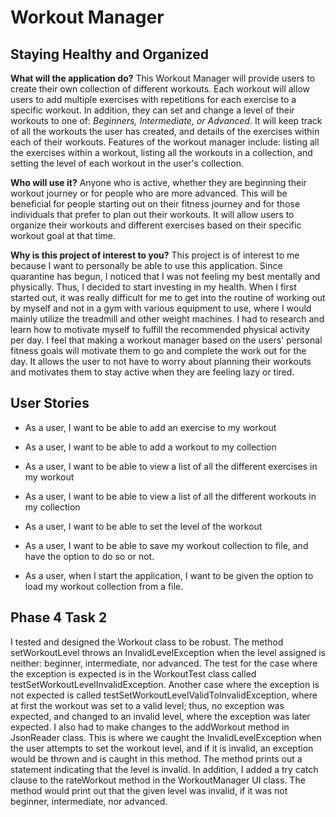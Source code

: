 # Workout Manager

## Staying Healthy and Organized


**What will the application do?**
This Workout Manager will provide users to create their own collection of different workouts. Each workout will allow 
users to add multiple exercises with repetitions for each exercise to a specific workout. In addition, they can set and 
change a level of their workouts to one of: *Beginners, Intermediate, or Advanced*. It will keep track of all the 
workouts the user has created, and details of the exercises within each of their workouts. Features of the workout 
manager include: listing all the exercises within a workout, listing all the workouts in a collection, and setting
the level of each workout in the user's collection. 

**Who will use it?**
Anyone who is active, whether they are beginning their workout journey or for people who are more advanced.
This will be beneficial for people starting out on their fitness journey and for those individuals that prefer to 
plan out their workouts. It will allow users to organize their workouts and different exercises based on their specific 
workout goal at that time. 

**Why is this project of interest to you?**
This project is of interest to me because I want to personally be able to use this application. Since quarantine has 
begun, I noticed that I was not feeling my best mentally and physically. Thus, I decided to start investing in my 
health. When I first started out, it was really difficult for me to get into the routine of working out by myself and 
not in a gym with various equipment to use, where I would mainly utilize the treadmill and other weight machines. I had 
to research and learn how to motivate myself to fulfill the recommended physical activity per day.
I feel that making a workout manager based on the users' personal fitness goals will motivate them to go and 
complete the work out for the day. It allows the user to not have to worry about planning their workouts and motivates 
them to stay active when they are feeling lazy or tired. 

## User Stories
- As a user, I want to be able to add an exercise to my workout
- As a user, I want to be able to add a workout to my collection
- As a user, I want to be able to view a list of all the different exercises in my workout
- As a user, I want to be able to view a list of all the different workouts in my collection
- As a user, I want to be able to set the level of the workout

- As a user, I want to be able to save my workout collection to file, and have the option to do so or not.
- As a user, when I start the application, I want to be given the option to load my workout collection from a file.

## Phase 4 Task 2
I tested and designed the Workout class to be robust. The method setWorkoutLevel throws an InvalidLevelException when
the level assigned is neither: beginner, intermediate, nor advanced. The test for the case where the exception is 
expected is in the WorkoutTest class called testSetWorkoutLevelInvalidException. Another case where the exception is not
expected is called testSetWorkoutLevelValidToInvalidException, where at first the workout was set to a valid level; thus, 
no exception was expected, and changed to an invalid level, where the exception was later expected. 
I also had to make changes to the addWorkout method in JsonReader class. This is where we caught the 
InvalidLevelException when the user attempts to set the workout level, and if it is invalid, an exception would be 
thrown and is caught in this method. The method prints out a statement indicating that the level is invalid. 
In addition, I added a try catch clause to the rateWorkout method in the WorkoutManager UI class. The method would
print out that the given level was invalid, if it was not beginner, intermediate, nor advanced.
